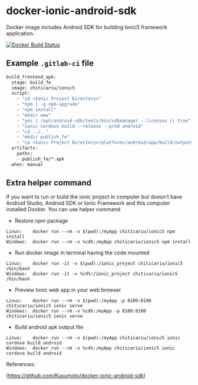 # docker-ionic-android-sdk
Docker image includes Android SDK for building Ionic5 framework application.

[![Docker Build Status](https://img.shields.io/docker/cloud/build/chiticariu/ionic5.svg)](https://cloud.docker.com/repository/docker/chiticariu/ionic5)

## Example `.gitlab-ci` file
```Dockerfile
build_frontend_apk:
  stage: build_fe
  image: chiticariu/ionic5
  script:
    - "cd <Ionic Project Directory>"
    - "npm i -g npm-upgrade"
    - "npm install"
    - "mkdir www"
    - "yes | /opt/android-sdk/tools/bin/sdkmanager --licenses || true"
    - "ionic cordova build --release --prod android"
    - "cd ../.."
    - "mkdir publish_fe"
    - "cp <Ionic Project Directory>/platforms/android/app/build/outputs/apk/release/*.apk publish_fe/"
  artifacts:
    paths:
    - publish_fe/*.apk
  when: manual
```
## Extra helper command
If you want to run or build the ionic project in computer but doesn't have Android Studio, Android SDK or Ionic Framework and this computer installed Docker. You can use helper command  

- Restore npm package
```
Linux:    docker run --rm -v $(pwd):/myApp chiticariu/ionic5 npm install
Windows:  docker run --rm -v %cd%:/myApp chiticariu/ionic5 npm install
```
- Run docker image in terminal having the code mounted
```
Linux:    docker run -it -v $(pwd):/ionic_project chiticariu/ionic5 /bin/bash
Windows:  docker run -it -v %cd%:/ionic_project chiticariu/ionic5 /bin/bash
```
- Preview Ionic web app in your web browser
```
Linux:    docker run --rm -v $(pwd):/myApp -p 8100:8100 chiticariu/ionic5 ionic serve
Windows:  docker run --rm -v %cd%:/myApp -p 8100:8100 chiticariu/ionic5 ionic serve
```
- Build android apk output file
```
Linux:    docker run --rm -v $(pwd):/myApp chiticariu/ionic5 ionic cordova build android
Windows:  docker run --rm -v %cd%:/myApp chiticariu/ionic5 ionic cordova build android
```

References:

(https://github.com/Kusumoto/docker-ionic-android-sdk)
